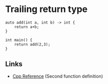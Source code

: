 # Trailing return type

```
auto add(int a, int b) -> int {
    return a+b;
}

int main() {
    return add(2,3);
}
```

## Links
- [Cpp Reference](https://en.cppreference.com/w/cpp/language/function) (Second function definition)
